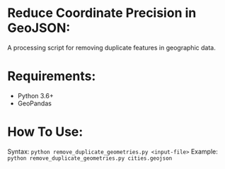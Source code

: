# Reduce Coordinate Precision in GeoJSON:
A processing script for removing duplicate features in geographic data. 

# Requirements:

* Python 3.6+
* GeoPandas 

# How To Use:
Syntax: `python remove_duplicate_geometries.py <input-file>`
Example: `python remove_duplicate_geometries.py cities.geojson`
